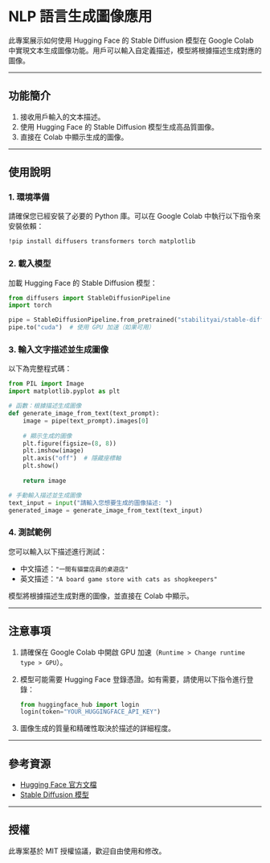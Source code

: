 # NLP 語言生成圖像應用

此專案展示如何使用 Hugging Face 的 Stable Diffusion 模型在 Google Colab 中實現文本生成圖像功能。用戶可以輸入自定義描述，模型將根據描述生成對應的圖像。

---

## 功能簡介
1. 接收用戶輸入的文本描述。
2. 使用 Hugging Face 的 Stable Diffusion 模型生成高品質圖像。
3. 直接在 Colab 中顯示生成的圖像。

---

## 使用說明

### 1. 環境準備
請確保您已經安裝了必要的 Python 庫。可以在 Google Colab 中執行以下指令來安裝依賴：

```bash
!pip install diffusers transformers torch matplotlib
```

### 2. 載入模型
加載 Hugging Face 的 Stable Diffusion 模型：

```python
from diffusers import StableDiffusionPipeline
import torch

pipe = StableDiffusionPipeline.from_pretrained("stabilityai/stable-diffusion-2-1")
pipe.to("cuda")  # 使用 GPU 加速（如果可用）
```

### 3. 輸入文字描述並生成圖像
以下為完整程式碼：

```python
from PIL import Image
import matplotlib.pyplot as plt

# 函數：根據描述生成圖像
def generate_image_from_text(text_prompt):
    image = pipe(text_prompt).images[0]
    
    # 顯示生成的圖像
    plt.figure(figsize=(8, 8))
    plt.imshow(image)
    plt.axis("off")  # 隱藏座標軸
    plt.show()
    
    return image

# 手動輸入描述並生成圖像
text_input = input("請輸入您想要生成的圖像描述: ")
generated_image = generate_image_from_text(text_input)
```

### 4. 測試範例
您可以輸入以下描述進行測試：

- 中文描述：`"一間有貓當店員的桌遊店"`
- 英文描述：`"A board game store with cats as shopkeepers"`

模型將根據描述生成對應的圖像，並直接在 Colab 中顯示。

---

## 注意事項
1. 請確保在 Google Colab 中開啟 GPU 加速（`Runtime > Change runtime type > GPU`）。
2. 模型可能需要 Hugging Face 登錄憑證。如有需要，請使用以下指令進行登錄：

    ```python
    from huggingface_hub import login
    login(token="YOUR_HUGGINGFACE_API_KEY")
    ```
3. 圖像生成的質量和精確性取決於描述的詳細程度。

---

## 參考資源
- [Hugging Face 官方文檔](https://huggingface.co/docs)
- [Stable Diffusion 模型](https://huggingface.co/stabilityai/stable-diffusion-2-1)

---

## 授權
此專案基於 MIT 授權協議，歡迎自由使用和修改。
